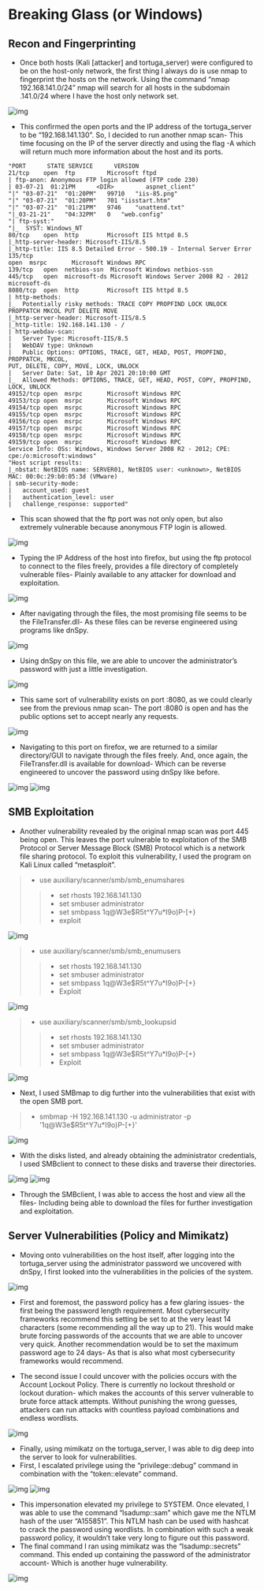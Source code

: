 # Breaking Glass (or Windows)
## Recon and Fingerprinting
- Once both hosts (Kali [attacker] and tortuga_server) were configured to be on the host-only network, the first thing I always do is use nmap to fingerprint the hosts on the network. Using the command “nmap 192.168.141.0/24” nmap will search for all hosts in the subdomain .141.0/24 where I have the host only network set.

![img](https://github.com/elisims/breakingwindows/raw/main/images/1.jpg)

- This confirmed the open ports and the IP address of the tortuga_server to be “192.168.141.130”. So, I decided to run another nmap scan- This time focusing on the IP of the server directly and using the flag -A which will return much more information about the host and its ports.

```console
"PORT      STATE SERVICE      VERSION
21/tcp    open  ftp         Microsoft ftpd
| ftp-anon: Anonymous FTP login allowed (FTP code 230)
| 03-07-21  01:21PM      <DIR>         aspnet_client"
"|"	"03-07-21"	"01:20PM"	99710	"iis-85.png"	
"|"	"03-07-21"	"01:20PM"	701	"iisstart.htm"	
"|"	"03-07-21"	"01:21PM"	9746	"unattend.txt"	
"|_03-21-21"	"04:32PM"	0	"web.config"	
"| ftp-syst:"				
"|_  SYST: Windows_NT
80/tcp    open  http        Microsoft IIS httpd 8.5
|_http-server-header: Microsoft-IIS/8.5
|_http-title: IIS 8.5 Detailed Error - 500.19 - Internal Server Error 135/tcp   
open  msrpc       Microsoft Windows RPC
139/tcp   open  netbios-ssn  Microsoft Windows netbios-ssn
445/tcp   open  microsoft-ds Microsoft Windows Server 2008 R2 - 2012 microsoft-ds 
8080/tcp  open  http        Microsoft IIS httpd 8.5
| http-methods:
|_  Potentially risky methods: TRACE COPY PROPFIND LOCK UNLOCK PROPPATCH MKCOL PUT DELETE MOVE
|_http-server-header: Microsoft-IIS/8.5
|_http-title: 192.168.141.130 - /
| http-webdav-scan:
|   Server Type: Microsoft-IIS/8.5
|   WebDAV type: Unknown
|   Public Options: OPTIONS, TRACE, GET, HEAD, POST, PROPFIND, PROPPATCH, MKCOL, 
PUT, DELETE, COPY, MOVE, LOCK, UNLOCK
|   Server Date: Sat, 10 Apr 2021 20:10:00 GMT
|_  Allowed Methods: OPTIONS, TRACE, GET, HEAD, POST, COPY, PROPFIND, LOCK, UNLOCK
49152/tcp open  msrpc       Microsoft Windows RPC 
49153/tcp open  msrpc       Microsoft Windows RPC 
49154/tcp open  msrpc       Microsoft Windows RPC 
49155/tcp open  msrpc       Microsoft Windows RPC 
49156/tcp open  msrpc       Microsoft Windows RPC 
49157/tcp open  msrpc       Microsoft Windows RPC 
49158/tcp open  msrpc       Microsoft Windows RPC 
49159/tcp open  msrpc       Microsoft Windows RPC
Service Info: OSs: Windows, Windows Server 2008 R2 - 2012; CPE: cpe:/o:microsoft:windows"
"Host script results:
|_nbstat: NetBIOS name: SERVER01, NetBIOS user: <unknown>, NetBIOS MAC: 00:0c:29:b0:05:3d (VMware)
| smb-security-mode:
|   account_used: guest
|   authentication_level: user
|   challenge_response: supported"
```
- This scan showed that the ftp port was not only open, but also extremely vulnerable because anonymous FTP login is allowed.

![img](https://github.com/elisims/breakingwindows/raw/main/images/2.jpg)

- Typing the IP Address of the host into firefox, but using the ftp protocol to connect to the files freely, provides a file directory of completely vulnerable files- Plainly available to any attacker for download and exploitation.

![img](https://github.com/elisims/breakingwindows/raw/main/images/3.jpg)

- After navigating through the files, the most promising file seems to be the FileTransfer.dll- As these files can be reverse engineered using programs like dnSpy.

![img](https://github.com/elisims/breakingwindows/raw/main/images/4.jpg)

- Using dnSpy on this file, we are able to uncover the administrator’s password with just a little investigation.

![img](https://github.com/elisims/breakingwindows/raw/main/images/5.jpg)

- This same sort of vulnerability exists on port :8080, as we could clearly see from the previous nmap scan- The port :8080 is open and has the public options set to accept nearly any requests.

![img](https://github.com/elisims/breakingwindows/raw/main/images/6.jpg)

- Navigating to this port on firefox, we are returned to a similar directory/GUI to navigate through the files freely. And, once again, the FileTransfer.dll is available for download- Which can be reverse engineered to uncover the password using dnSpy like before.

![img](https://github.com/elisims/breakingwindows/raw/main/images/7.jpg)
![img](https://github.com/elisims/breakingwindows/raw/main/images/8.jpg)

## SMB Exploitation
- Another vulnerability revealed by the original nmap scan was port 445 being open. This leaves the port vulnerable to exploitation of the SMB Protocol or Server Message Block (SMB) Protocol which is a network file sharing protocol. To exploit this vulnerability, I used the program on Kali Linux called “metasploit”.
> - use auxiliary/scanner/smb/smb_enumshares
>> - set rhosts 192.168.141.130
>> - set smbuser administrator
>> - set smbpass 1q@W3e$R5t^Y7u*I9o)P-[+}
>> - exploit

![img](https://github.com/elisims/breakingwindows/raw/main/images/9.jpg)

> - use auxiliary/scanner/smb/smb_enumusers
>> - set rhosts 192.168.141.130
>> - set smbuser administrator
>> - set smbpass 1q@W3e$R5t^Y7u*I9o)P-[+}
>> - Exploit

![img](https://github.com/elisims/breakingwindows/raw/main/images/10.jpg)

> - use auxiliary/scanner/smb/smb_lookupsid
>> - set rhosts 192.168.141.130
>> - set smbuser administrator
>> - set smbpass 1q@W3e$R5t^Y7u*I9o)P-[+}
>> - Exploit

![img](https://github.com/elisims/breakingwindows/raw/main/images/11.jpg)

- Next, I used SMBmap to dig further into the vulnerabilities that exist with the open SMB port.
> - smbmap -H 192.168.141.130 -u administrator -p '1q@W3e$R5t^Y7u*I9o)P-[+}'

![img](https://github.com/elisims/breakingwindows/raw/main/images/12.jpg)

- With the disks listed, and already obtaining the administrator credentials, I used SMBclient to connect to these disks and traverse their directories.

![img](https://github.com/elisims/breakingwindows/raw/main/images/13.jpg)
![img](https://github.com/elisims/breakingwindows/raw/main/images/14.jpg)

- Through the SMBclient, I was able to access the host and view all the files- Including being able to download the files for further investigation and exploitation.

## Server Vulnerabilities (Policy and Mimikatz)
- Moving onto vulnerabilities on the host itself, after logging into the tortuga_server using the administrator password we uncovered with dnSpy, I first looked into the vulnerabilities in the policies of the system.

![img](https://github.com/elisims/breakingwindows/raw/main/images/15.jpg)

- First and foremost, the password policy has a few glaring issues- the first being the password length requirement. Most cybersecurity frameworks recommend this setting be set to at the very least 14 characters (some recommending all the way up to 21). This would make brute forcing passwords of the accounts that we are able to uncover very quick. Another recommendation would be to set the maximum password age to 24 days- As that is also what most cybersecurity frameworks would recommend.

- The second issue I could uncover with the policies occurs with the Account Lockout Policy. There is currently no lockout threshold or lockout duration- which makes the accounts of this server vulnerable to brute force attack attempts. Without punishing the wrong guesses, attackers can run attacks with countless payload combinations and endless wordlists.

![img](https://github.com/elisims/breakingwindows/raw/main/images/16.jpg)

- Finally, using mimikatz on the tortuga_server, I was able to dig deep into the server to look for vulnerabilities.
- First, I escalated privilege using the “privilege::debug” command in combination with the “token::elevate” command.

![img](https://github.com/elisims/breakingwindows/raw/main/images/17.jpg)
![img](https://github.com/elisims/breakingwindows/raw/main/images/18.jpg)

- This impersonation elevated my privilege to SYSTEM. Once elevated, I was able to use the command “lsadump::sam” which gave me the NTLM hash of the user “A155851”. This NTLM hash can be used with hashcat to crack the password using wordlists. In combination with such a weak password policy, it wouldn’t take very long to figure out this password. 
- The final command I ran using mimikatz was the “lsadump::secrets” command. This ended up containing the password of the administrator account- Which is another huge vulnerability.

![img](https://github.com/elisims/breakingwindows/raw/main/images/19.jpg)
